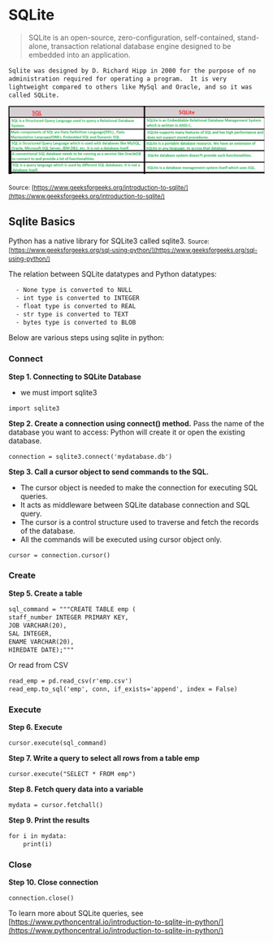 # SQLite

>SQLite is an open-source, zero-configuration, self-contained, stand-alone, transaction relational database engine designed to be embedded into an application.

```{note}
Sqlite was designed by D. Richard Hipp in 2000 for the purpose of no administration required for operating a program.  It is very lightweight compared to others like MySql and Oracle, and so it was called SQLite.
```

![](_static/diff.png)

<small>Source: [https://www.geeksforgeeks.org/introduction-to-sqlite/](https://www.geeksforgeeks.org/introduction-to-sqlite/)</small>

## Sqlite Basics

Python has a native library for SQLite3 called sqlite3.
<small>Source: [https://www.geeksforgeeks.org/sql-using-python/](https://www.geeksforgeeks.org/sql-using-python/)</small>


The relation between SQLite datatypes and Python datatypes:

      - None type is converted to NULL
      - int type is converted to INTEGER
      - float type is converted to REAL
      - str type is converted to TEXT
      - bytes type is converted to BLOB



Below are various steps using sqlite in python:

### Connect
**Step 1. Connecting to SQLite Database**
- we must import sqlite3
```
import sqlite3
```
**Step 2. Create a connection using connect() method.**  Pass the name of the database you want to access:  Python will create it or open the existing database.
```
connection = sqlite3.connect('mydatabase.db')
```
**Step 3. Call a cursor object to send commands to the SQL.**
- The cursor object is needed to make the connection for executing SQL queries.
- It acts as middleware between SQLite database connection and SQL query. 
- The cursor is a control structure used to traverse and fetch the records of the database. 
- All the commands will be executed using cursor object only.

```
cursor = connection.cursor()
```
### Create
**Step 5. Create a table**
```
sql_command = """CREATE TABLE emp ( 
staff_number INTEGER PRIMARY KEY, 
JOB VARCHAR(20), 
SAL INTEGER, 
ENAME VARCHAR(20), 
HIREDATE DATE);"""
```
Or read from CSV

```
read_emp = pd.read_csv(r'emp.csv')
read_emp.to_sql('emp', conn, if_exists='append', index = False) 
```
### Execute
**Step 6. Execute**

```
cursor.execute(sql_command)
```

**Step 7. Write a query to select all rows from a table emp**

```
cursor.execute("SELECT * FROM emp")
```

**Step 8. Fetch query data into a variable**
```
mydata = cursor.fetchall()
```
**Step 9. Print the results**  
```
for i in mydata:
    print(i)
```
### Close
**Step 10. Close connection**
```
connection.close()
```

To learn more about SQLite queries, see [https://www.pythoncentral.io/introduction-to-sqlite-in-python/](https://www.pythoncentral.io/introduction-to-sqlite-in-python/)